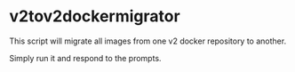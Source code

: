# v2tov2dockermigrator
This script will migrate all images from one v2 docker repository to another.

Simply run it and respond to the prompts.
